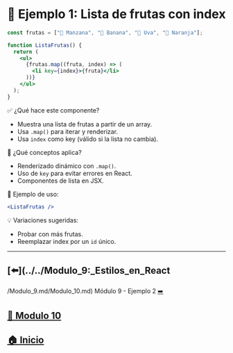# 🧪 Ejemplo 1: Lista de frutas con index

```jsx
const frutas = ["🍎 Manzana", "🍌 Banana", "🍇 Uva", "🍊 Naranja"];

function ListaFrutas() {
  return (
    <ul>
      {frutas.map((fruta, index) => (
        <li key={index}>{fruta}</li>
      ))}
    </ul>
  );
}
```

✅ ¿Qué hace este componente?

* Muestra una lista de frutas a partir de un array.
* Usa `.map()` para iterar y renderizar.
* Usa `index` como key (válido si la lista no cambia).

🧠 ¿Qué conceptos aplica?

* Renderizado dinámico con `.map()`.
* Uso de `key` para evitar errores en React.
* Componentes de lista en JSX.

📌 Ejemplo de uso:

```jsx
<ListaFrutas />
```

💡 Variaciones sugeridas:

- Probar con más frutas.
- Reemplazar index por un `id` único.
---

## [⬅️](../../Modulo_9:_Estilos_en_React
/Modulo_9.md/Modulo_10.md) Módulo 9 - Ejemplo 2 [➡️](../Ejemplos/Ejemplo_2.md) 
## [📄 Modulo 10](../Modulo_10.md)
## [🏠 Inicio](../../README.md)
